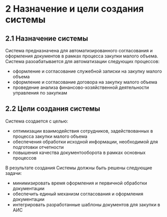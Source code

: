 # 2 Назначение и цели создания системы

## 2.1 Назначение системы
Система предназначена для автоматизированного согласования и оформления документов в рамках процесса закупки малого объема.
Система разоабатывается для автоматизации следующих процессов:
- оформление и согласование служебной записки на закупку малого объема
- оформление и согласование договора на закупку малого объема
- проведение анализа финансово-хозяйственной деятельности управления по закупкам

## 2.2 Цели создания системы
Система создается с целью:
- оптимизации взаимодействия сотрудников, задействованных в процесса закупки малого объема
- обеспечения обработки исходной информации, необходимой для подготовки отчетности
- повышения качества документооборота в рамках основных процессов

В результате создания Системы должны быть решены следующие задачи:
- минимизировать время оформления и первичной обработки документации
- обеспечить единый механизм согласования и оформления документации 
- интегрировать разработанные шаблоны документов для закупки в АИС
